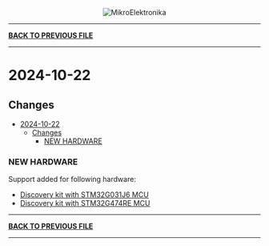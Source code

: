 <p align="center">
  <img src="http://www.mikroe.com/img/designs/beta/logo_small.png?raw=true" alt="MikroElektronika"/>
</p>

---

**[BACK TO PREVIOUS FILE](../changelog.md)**

---

# 2024-10-22

## Changes

- [2024-10-22](#2024-10-22)
  - [Changes](#changes)
    - [NEW HARDWARE](#new-hardware)

### NEW HARDWARE

Support added for following hardware:

+ [Discovery kit with STM32G031J6 MCU](https://www.st.com/content/st_com/en/products/evaluation-tools/product-evaluation-tools/mcu-mpu-eval-tools/stm32-mcu-mpu-eval-tools/stm32-discovery-kits/stm32g0316-disco.html)
+ [Discovery kit with STM32G474RE MCU](https://www.st.com/content/st_com/en/products/evaluation-tools/product-evaluation-tools/mcu-mpu-eval-tools/stm32-mcu-mpu-eval-tools/stm32-discovery-kits/b-g474e-dpow1.html)

---

**[BACK TO PREVIOUS FILE](../changelog.md)**

---
